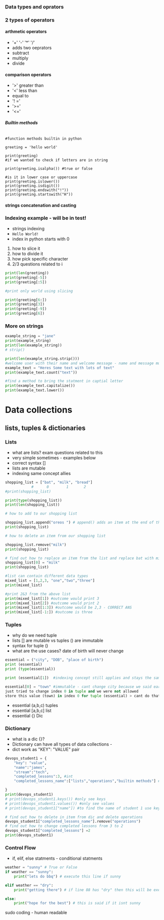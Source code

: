 ### Data types and oprators

### 2 types of operators

#### arthmetic operators

- '+' '-' '*' '/'
- adds two oeprators
- subtract
- multiply
- divide

#### comparison operators

- '>' greater than
- '<' less than
- equal to
- '! ='
- '>='
- '<='

##### Builtin methods

```

#function methods builtin in python

greeting = 'hello world'

print(greeting)
#if we wanted to check if letters are in string

print(greeting.isalpha()) #true or false

#is it in lower case or uppercase
print(greeting.islower())
print(greeting.isdigit())
print(greeting.endswith("!"))
print(greeting.startswith("H"))
```

#### strings concatenation and casting


### Indexing example - will be in test!
- strings indexing
- `Hello World!`
-  index in python starts with 0
1. how to slice it 
2. how to divide it 
3. how pick specific character 
4. 2/3 questions related to i

````python
print(len(greeting))
print(greeting[-5])
print(greeting[:5])

#print only world using slicing

print(greeting[6:])
print(greeting[3])
print(greeting[-9])
print(greeting[6])

````
### More on strings 
```python 
example_string = "jane"
print(example_string)
print(len(example_string))
# strip()

print(len(example_string.strip()))
#welcome user with their name and welcome message - name and message must start with capital
example_text = "Heres Some text with lots of text"
print(example_text.count("text"))

#find a method to bring the statment in captial letter
print(example_text.capitalize())
print(example_text.lower())

````

# Data collections

## lists, tuples & dictionaries

### Lists

- what are lists? exam questions related to this
- very simple sometimes - examples below
- correct syntax []
- lists are mutable
- indexing same concept allies

```python
shopping_list = ["bat", "milk", "bread"]
            #      0        1       2
#print(shopping_list)

print(type(shopping_list))
print(len(shopping_list))

# how to add to our shopping list

shopping_list.append("oreos ") # append() adds an item at the end of the list
print(shopping_list)

# how to delete an item from our shopping list

shopping_list.remove("milk")
print(shopping_list)

# find out how to replace an item from the list and replace bat with milk
shopping_list[0] = "milk"
print(shopping_list)

#list can contain different data types
mixed_list = [1,2,3, "one","two","three"]
print(mixed_list)

#print 2&3 from the above list
print(mixed_list[1]) #outcome would print 3
print(mixed_list[2]) #outcome would print 2
print(mixed_list[1:3]) #outcome would be 2,3 - CORRECT ANS
print(mixed_list[-1:]) #outcome is three

```

### Tuples

- why do we need tuple 
- lists [] are mutable vs tuples () are immutable 
- syntax for tuple ()
- what are the use cases? date of birth will never change 

````python
essential = ("city", "DOB", "place of birth")
print (essential)
print (type(essential))

print (essential[1])  #indexing concept still applies and stays the same for both list and tuple

essential[0] = "town" #immutable - cant change city because we said earlier is unchangeable
just tried to change index 0 in tuple and we were not allowed
store this value (town) in index 0 for tuple (essential) > cant do that!
````
- essential (a,b,c) tuples 
- essential [a,b,c] list
- essential {} Dic

### Dictionary

- what is a dic {}? 
- Dictionary can have all types of data collections - 
- dict work as "KEY": "VALUE" pair

````python
devops_student1 = {
    "key": "value",
    "name":"james",
    "stream":"tech",
    "completed_lessons":3, #int
    "completed_lessons_name":["lists","operations","builtin methods"] # adding list

}
print(devops_student1)
# print(devops_student1.keys()) #only see keys
# print(devops_student1.values()) #only see values
# print(devops_student1["name"]) #to find the name of student 1 use key for him which is name

# find out how to delete in item from dic and delete operations
devops_student1["completed_lessons_name"].remove("operations")
# find out how to change completed lessons from 3 to 2
devops_student1["completed_lessons"] =2
print(devops_student1)
````

### Control Flow

- if, elif, else statments - conditional statments

````python
weather = "sunny" # True or False
if weather == "sunny":
    print("lets do bbq") # execute this line if sunny

elif weather == "dry":
    print("getting there") # if line 88 has "dry" then this will be executed

else:
    print("hope for the best") # this is said if it isnt sunny
````
sudo coding - human readable 


